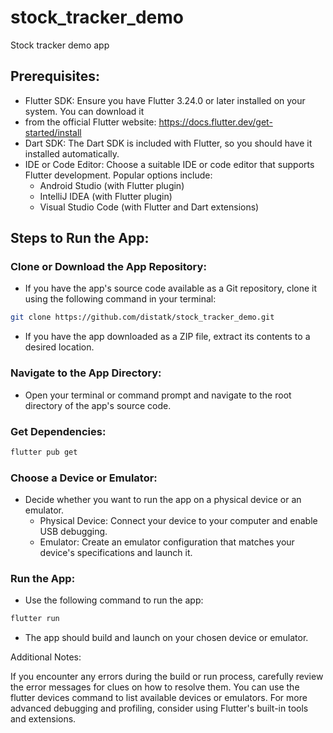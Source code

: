 # stock_tracker_demo

Stock tracker demo app

## Prerequisites:

- Flutter SDK: Ensure you have Flutter 3.24.0 or later installed on your system. You can download it
- from the official Flutter website: https://docs.flutter.dev/get-started/install
- Dart SDK: The Dart SDK is included with Flutter, so you should have it installed automatically.
- IDE or Code Editor: Choose a suitable IDE or code editor that supports Flutter development.
  Popular
  options include:
    - Android Studio (with Flutter plugin)
    - IntelliJ IDEA (with Flutter plugin)
    - Visual Studio Code (with Flutter and Dart extensions)

## Steps to Run the App:

### Clone or Download the App Repository:

- If you have the app's source code available as a Git repository, clone it using the following
  command in your terminal:

```bash
git clone https://github.com/distatk/stock_tracker_demo.git
```

- If you have the app downloaded as a ZIP file, extract its contents to a desired location.

### Navigate to the App Directory:

- Open your terminal or command prompt and navigate to the root directory of the app's source code.

### Get Dependencies:

```bash
flutter pub get
```

### Choose a Device or Emulator:

- Decide whether you want to run the app on a physical device or an emulator.
    - Physical Device: Connect your device to your computer and enable USB debugging.
    - Emulator: Create an emulator configuration that matches your device's specifications and
      launch it.

### Run the App:

- Use the following command to run the app:

```bash
flutter run
```

- The app should build and launch on your chosen device or emulator.

Additional Notes:

If you encounter any errors during the build or run process, carefully review the error messages for
clues on how to resolve them.
You can use the flutter devices command to list available devices or emulators.
For more advanced debugging and profiling, consider using Flutter's built-in tools and extensions.

